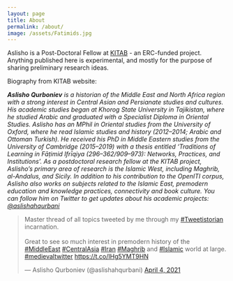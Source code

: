 ```yaml
---
layout: page
title: About
permalink: /about/
image: /assets/Fatimids.jpg
---
```

Aslisho is a Post-Doctoral Fellow at [KITAB](https://kitab-project.org/about/kitabis) - an  ERC-funded project. Anything published here is experimental, and mostly for the purpose  of sharing preliminary research ideas.

Biography from KITAB website:


_**Aslisho Qurboniev** is a historian of the Middle East and North Africa region with a strong interest in Central Asian and Persianate studies and cultures. His academic studies began at Khorog State University in Tajikistan, where he studied Arabic and graduated with a Specialist Diploma in Oriental Studies. Aslisho has an MPhil in Oriental studies from the University of Oxford, where he read Islamic studies and history (2012–2014; Arabic and Ottoman Turkish). He received his PhD in Middle Eastern studies from the University of Cambridge (2015–2019) with a thesis entitled ‘Traditions of Learning in Fāṭimid Ifrīqiya (296–362/909–973): Networks, Practices, and Institutions’. As a postdoctoral research fellow at the KITAB project, Aslisho’s primary area of research is the Islamic West, including Maghrib, al-Andalus, and Sicily. In addition to his contribution to the OpenITI corpus, Aslisho also works on subjects related to the Islamic East, premodern education and knowledge practices, connectivity and book culture. You can follow him on Twitter to get updates about his academic projects: [@aslishahqurbani](https://twitter.com/aslishahqurbani)_

<blockquote class="twitter-tweet"><p lang="en" dir="ltr">Master thread of all topics tweeted by me through my <a href="https://twitter.com/hashtag/Tweetistorian?src=hash&amp;ref_src=twsrc%5Etfw">#Tweetistorian</a> incarnation. <br><br>Great to see so much interest in premodern history of the <a href="https://twitter.com/hashtag/MiddleEast?src=hash&amp;ref_src=twsrc%5Etfw">#MiddleEast</a> <a href="https://twitter.com/hashtag/CentralAsia?src=hash&amp;ref_src=twsrc%5Etfw">#CentralAsia</a> <a href="https://twitter.com/hashtag/Iran?src=hash&amp;ref_src=twsrc%5Etfw">#Iran</a> <a href="https://twitter.com/hashtag/Maghrib?src=hash&amp;ref_src=twsrc%5Etfw">#Maghrib</a> and <a href="https://twitter.com/hashtag/Islamic?src=hash&amp;ref_src=twsrc%5Etfw">#Islamic</a> world at large. <a href="https://twitter.com/hashtag/medievaltwitter?src=hash&amp;ref_src=twsrc%5Etfw">#medievaltwitter</a> <a href="https://t.co/IHg5YMT9HN">https://t.co/IHg5YMT9HN</a></p>&mdash; Aslisho Qurboniev (@aslishahqurbani) <a href="https://twitter.com/aslishahqurbani/status/1378668366987137031?ref_src=twsrc%5Etfw">April 4, 2021</a></blockquote> <script async src="https://platform.twitter.com/widgets.js" charset="utf-8"></script>
